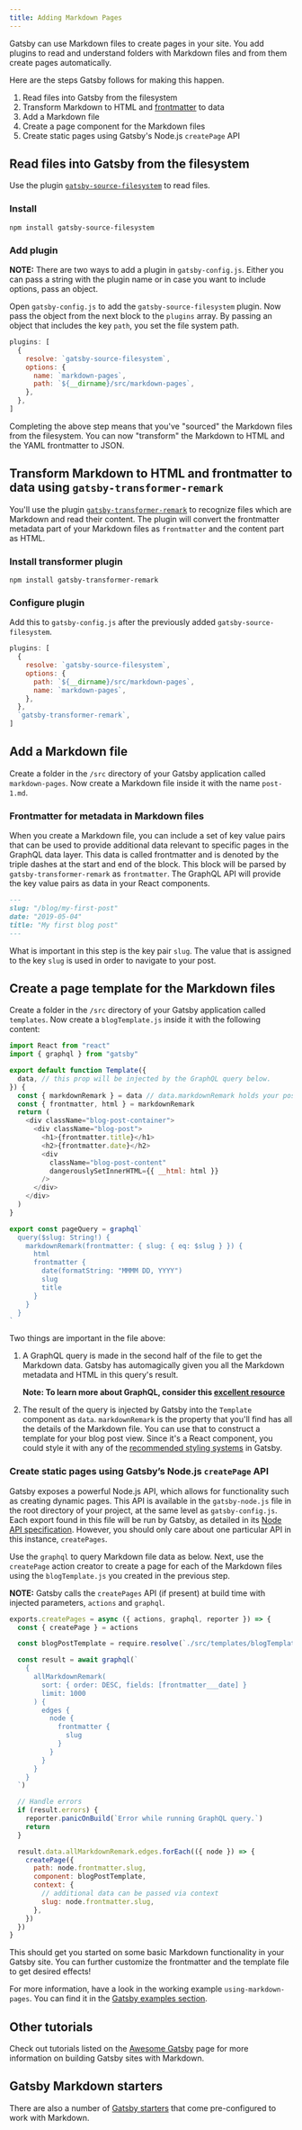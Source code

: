 ```yaml
---
title: Adding Markdown Pages
---
```


Gatsby can use Markdown files to create pages in your site.
You add plugins to read and understand folders with Markdown files and from them create pages automatically.

Here are the steps Gatsby follows for making this happen.

1. Read files into Gatsby from the filesystem
2. Transform Markdown to HTML and [frontmatter](#frontmatter-for-metadata-in-markdown-files) to data
3. Add a Markdown file
4. Create a page component for the Markdown files
5. Create static pages using Gatsby's Node.js `createPage` API

## Read files into Gatsby from the filesystem

Use the plugin [`gatsby-source-filesystem`](/packages/gatsby-source-filesystem/#gatsby-source-filesystem) to read files.

### Install

`npm install gatsby-source-filesystem`

### Add plugin

**NOTE:** There are two ways to add a plugin in `gatsby-config.js`. Either you can pass a string with the plugin name or in case you want to include options, pass an object.

Open `gatsby-config.js` to add the `gatsby-source-filesystem` plugin. Now pass the object from the next block to the `plugins` array. By passing an object that includes the key `path`, you set the file system path.

```javascript:title=gatsby-config.js
plugins: [
  {
    resolve: `gatsby-source-filesystem`,
    options: {
      name: `markdown-pages`,
      path: `${__dirname}/src/markdown-pages`,
    },
  },
]
```

Completing the above step means that you've "sourced" the Markdown files from the filesystem. You can now "transform" the Markdown to HTML and the YAML frontmatter to JSON.

## Transform Markdown to HTML and frontmatter to data using `gatsby-transformer-remark`

You'll use the plugin [`gatsby-transformer-remark`](/packages/gatsby-transformer-remark/) to recognize files which are Markdown and read their content. The plugin will convert the frontmatter metadata part of your Markdown files as `frontmatter` and the content part as HTML.

### Install transformer plugin

`npm install gatsby-transformer-remark`

### Configure plugin

Add this to `gatsby-config.js` after the previously added `gatsby-source-filesystem`.

```javascript:title=gatsby-config.js
plugins: [
  {
    resolve: `gatsby-source-filesystem`,
    options: {
      path: `${__dirname}/src/markdown-pages`,
      name: `markdown-pages`,
    },
  },
  `gatsby-transformer-remark`,
]
```

## Add a Markdown file

Create a folder in the `/src` directory of your Gatsby application called `markdown-pages`.
Now create a Markdown file inside it with the name `post-1.md`.

### Frontmatter for metadata in Markdown files

When you create a Markdown file, you can include a set of key value pairs that can be used to provide additional data relevant to specific pages in the GraphQL data layer. This data is called frontmatter and is denoted by the triple dashes at the start and end of the block. This block will be parsed by `gatsby-transformer-remark` as `frontmatter`. The GraphQL API will provide the key value pairs as data in your React components.

```markdown:title=src/markdown-pages/post-1.md
---
slug: "/blog/my-first-post"
date: "2019-05-04"
title: "My first blog post"
---
```

What is important in this step is the key pair `slug`. The value that is assigned to the key `slug` is used in order to navigate to your post.

## Create a page template for the Markdown files

Create a folder in the `/src` directory of your Gatsby application called `templates`.
Now create a `blogTemplate.js` inside it with the following content:

```jsx:title=src/templates/blogTemplate.js
import React from "react"
import { graphql } from "gatsby"

export default function Template({
  data, // this prop will be injected by the GraphQL query below.
}) {
  const { markdownRemark } = data // data.markdownRemark holds your post data
  const { frontmatter, html } = markdownRemark
  return (
    <div className="blog-post-container">
      <div className="blog-post">
        <h1>{frontmatter.title}</h1>
        <h2>{frontmatter.date}</h2>
        <div
          className="blog-post-content"
          dangerouslySetInnerHTML={{ __html: html }}
        />
      </div>
    </div>
  )
}

export const pageQuery = graphql`
  query($slug: String!) {
    markdownRemark(frontmatter: { slug: { eq: $slug } }) {
      html
      frontmatter {
        date(formatString: "MMMM DD, YYYY")
        slug
        title
      }
    }
  }
`
```

Two things are important in the file above:

1. A GraphQL query is made in the second half of the file to get the Markdown data. Gatsby has automagically given you all the Markdown metadata and HTML in this query's result.

   **Note: To learn more about GraphQL, consider this [excellent resource](https://www.howtographql.com/)**

2. The result of the query is injected by Gatsby into the `Template` component as `data`. `markdownRemark` is the property that you'll find has all the details of the Markdown file. You can use that to construct a template for your blog post view. Since it's a React component, you could style it with any of the [recommended styling systems](/docs/styling/) in Gatsby.

### Create static pages using Gatsby’s Node.js `createPage` API

Gatsby exposes a powerful Node.js API, which allows for functionality such as creating dynamic pages. This API is available in the `gatsby-node.js` file in the root directory of your project, at the same level as `gatsby-config.js`. Each export found in this file will be run by Gatsby, as detailed in its [Node API specification](/docs/reference/config-files/gatsby-node/). However, you should only care about one particular API in this instance, `createPages`.

Use the `graphql` to query Markdown file data as below. Next, use the `createPage` action creator to create a page for each of the Markdown files using the `blogTemplate.js` you created in the previous step.

**NOTE:** Gatsby calls the `createPages` API (if present) at build time with injected parameters, `actions` and `graphql`.

```javascript:title=gatsby-node.js
exports.createPages = async ({ actions, graphql, reporter }) => {
  const { createPage } = actions

  const blogPostTemplate = require.resolve(`./src/templates/blogTemplate.js`)

  const result = await graphql(`
    {
      allMarkdownRemark(
        sort: { order: DESC, fields: [frontmatter___date] }
        limit: 1000
      ) {
        edges {
          node {
            frontmatter {
              slug
            }
          }
        }
      }
    }
  `)

  // Handle errors
  if (result.errors) {
    reporter.panicOnBuild(`Error while running GraphQL query.`)
    return
  }

  result.data.allMarkdownRemark.edges.forEach(({ node }) => {
    createPage({
      path: node.frontmatter.slug,
      component: blogPostTemplate,
      context: {
        // additional data can be passed via context
        slug: node.frontmatter.slug,
      },
    })
  })
}
```

This should get you started on some basic Markdown functionality in your Gatsby site. You can further customize the frontmatter and the template file to get desired effects!

For more information, have a look in the working example `using-markdown-pages`. You can find it in the [Gatsby examples section](https://github.com/gatsbyjs/gatsby/tree/master/examples).

## Other tutorials

Check out tutorials listed on the [Awesome Gatsby](/docs/awesome-gatsby-resources/#gatsby-tutorials) page for more information on building Gatsby sites with Markdown.

## Gatsby Markdown starters

There are also a number of [Gatsby starters](/starters?c=Markdown) that come pre-configured to work with Markdown.
